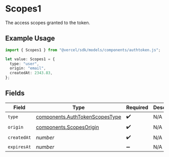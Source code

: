 # Scopes1

The access scopes granted to the token.

## Example Usage

```typescript
import { Scopes1 } from "@vercel/sdk/models/components/authtoken.js";

let value: Scopes1 = {
  type: "user",
  origin: "email",
  createdAt: 2343.83,
};
```

## Fields

| Field                                                                            | Type                                                                             | Required                                                                         | Description                                                                      |
| -------------------------------------------------------------------------------- | -------------------------------------------------------------------------------- | -------------------------------------------------------------------------------- | -------------------------------------------------------------------------------- |
| `type`                                                                           | [components.AuthTokenScopesType](../../models/components/authtokenscopestype.md) | :heavy_check_mark:                                                               | N/A                                                                              |
| `origin`                                                                         | [components.ScopesOrigin](../../models/components/scopesorigin.md)               | :heavy_check_mark:                                                               | N/A                                                                              |
| `createdAt`                                                                      | *number*                                                                         | :heavy_check_mark:                                                               | N/A                                                                              |
| `expiresAt`                                                                      | *number*                                                                         | :heavy_minus_sign:                                                               | N/A                                                                              |